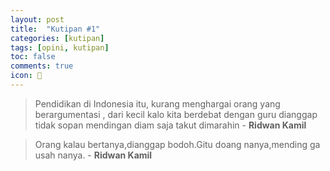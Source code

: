 ```yaml
---
layout: post
title:  "Kutipan #1"
categories: [kutipan]
tags: [opini, kutipan]
toc: false
comments: true
icon: 📜
---
```


> Pendidikan di Indonesia itu, kurang menghargai orang yang berargumentasi , dari kecil kalo kita berdebat dengan guru dianggap tidak sopan mendingan diam saja takut dimarahin - **Ridwan Kamil**

> Orang kalau bertanya,dianggap bodoh.Gitu doang nanya,mending ga usah nanya. - **Ridwan Kamil**


 